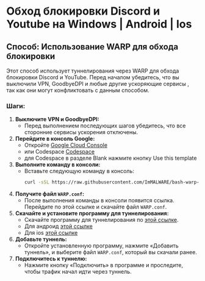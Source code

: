 # Обход блокировки Discord и Youtube на Windows | Android | Ios

## Способ: Использование WARP для обхода блокировки

Этот способ использует туннелирования через WARP для обхода блокировки Discord и YouTube. Перед началом убедитесь, что вы выключили VPN, GoodbyeDPI и любые другие ускоряющие сервисы , так как они могут конфликтовать с данным способом.

### Шаги:

1. **Выключите VPN и GoodbyeDPI:**
   - Перед выполнением последующих шагов убедитесь, что все сторонние сервисы ускорения отключены.
2. **Перейдите в консоль Google:**
   - Откройте [Google Cloud Console](https://console.cloud.google.com/)
   - или Codespace [Codespace](https://github.com/codespaces/)
   - для Codespace в разделе Blank нажмите кнопку Use this template
3. **Выполните команду в консоли:**
   - Вставьте следующую команду в консоль:
     ```bash
     curl -sSL https://raw.githubusercontent.com/ImMALWARE/bash-warp-generator/main/warp_generator.sh | bash
     ```
4. **Получите файл `WARP.conf`:**
   - После выполнения команды в консоли появится ссылка. Перейдите по этой ссылке и скачайте файл `WARP.conf`.
5. **Скачайте и установите программу для туннелирования:**
   - Скачайте программу для туннелирования по [этой ссылке](https://github.com/amnezia-vpn/amneziawg-windows-client/releases/download/1.0.0/amneziawg-amd64-1.0.0.msi/).
   - Для андроид [этой ссылке](https://play.google.com/store/apps/details?id=org.amnezia.awg&hl=en_SG&gl=US&pli=1/)
   - Для ios [этой ссылке](https://apps.apple.com/ru/app/amneziawg/id6478942365/)
6. **Добавьте туннель:**
   - Откройте установленную программу, нажмите «Добавить туннель», и выберите файл `WARP.conf`, который вы скачали ранее.
7. **Подключитесь к туннелю:**
   - Нажмите кнопку «Подключить» в программе и проследите, чтобы трафик начал идти через туннель.
